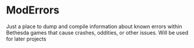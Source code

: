 # ModErrors

Just a place to dump and compile information about known errors within Bethesda games that cause crashes, oddities, or other issues.  Will be used for later projects
